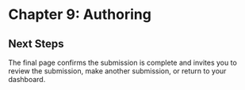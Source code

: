 # Chapter 9: Authoring
## Next Steps

The final page confirms the submission is complete and invites you to review the submission, make another submission, or return to your dashboard.